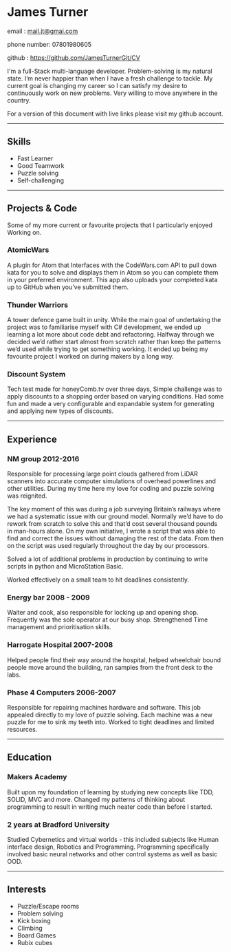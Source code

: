 # James Turner

email : mail.jt@gmai.com

phone number: 07801980605

github : https://github.com/JamesTurnerGit/CV

I'm a full-Stack multi-language developer. Problem-solving is my natural state. I’m never happier than when I have a fresh challenge to tackle. My current goal is changing my career so I can satisfy my desire to continuously work on new problems. Very willing to move anywhere in the country.

For a version of this document with live links please visit my github account.

***
## <a name="skills">Skills</a>
* Fast Learner
* Good Teamwork
* Puzzle solving
* Self-challenging

***

## <a name="projects">Projects & Code</a>
Some of my more current or favourite projects that I particularly enjoyed Working on.
### AtomicWars
A plugin for Atom that Interfaces with the CodeWars.com API to pull down kata for you to solve and displays them in Atom so you can complete them in your preferred environment. This app also uploads your completed kata up to GitHub when you’ve submitted them.
### Thunder Warriors 
A tower defence game built in unity. While the main goal of undertaking the project was to familiarise myself with C# development, we ended up learning a lot more about code debt and refactoring. Halfway through we decided we’d rather start almost from scratch rather than keep the patterns we’d used while trying to get something working. It ended up being my favourite project I worked on during makers by a long way.
### Discount System 
Tech test made for honeyComb.tv over three days, Simple challenge was to apply discounts to a shopping order based on varying conditions. Had some fun and made a very configurable and expandable system for generating and applying new types of discounts.

***

## <a name="experience">Experience</a> 

### NM group 2012-2016 

Responsible for processing large point clouds gathered from LiDAR scanners into accurate computer simulations of overhead powerlines and other utilities. During my time here my love for coding and puzzle solving was reignited. 

The key moment of this was during a job surveying Britain’s railways where we had a systematic issue with our ground model. Normally we’d have to do rework from scratch to solve this and that’d cost several thousand pounds in man-hours alone. On my own initiative, I wrote a script that was able to find and correct the issues without damaging the rest of the data. From then on the script was used regularly throughout the day by our processors. 

Solved a lot of additional problems in production by continuing to write scripts in python and MicroStation Basic.

Worked effectively on a small team to hit deadlines consistently.

### Energy bar 2008 - 2009 

Waiter and cook, also responsible for locking up and opening shop. Frequently was the sole operator at our busy shop. Strengthened Time management and prioritisation skills.  

### Harrogate Hospital 2007-2008 

Helped people find their way around the hospital, helped wheelchair bound people move around the building, ran samples from the front desk to the labs. 

### Phase 4 Computers 2006-2007 

Responsible for repairing machines hardware and software. This job appealed directly to my love of puzzle solving. Each machine was a new puzzle for me to sink my teeth into. Worked to tight deadlines and limited resources.
*** 

## <a name="Education">Education</a>

### Makers Academy

Built upon my foundation of learning by studying new concepts like TDD, SOLID, MVC and more. Changed my patterns of thinking about programming to result in writing much neater code than before I started.

### 2 years at Bradford University

Studied Cybernetics and virtual worlds - this included subjects like Human interface design, Robotics and Programming. Programming specifically involved basic neural networks and other control systems as well as basic OOD.
***

## <a name="interests">Interests</a>
* Puzzle/Escape rooms 
* Problem solving
* Kick boxing
* Climbing
* Board Games
* Rubix cubes
